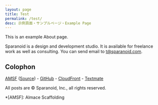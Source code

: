 ```yaml
---
layout: page
title: Test
permalink: /test/
desc: 示例頁面・サンプルページ・Example Page
---
```


This is an example About page.

Sparanoid is a design and development studio. It is available for freelance work as well as consulting. You can send email to [t@sparanoid.com](mailto:t@sparanoid.com).

## Colophon

[AMSF](https://sparanoid.com/lab/amsf/) ([Source](https://github.com/sparanoid/sparanoid.com)) -
[GitHub](https://github.com/) -
[CloudFront](https://aws.amazon.com/cloudfront/) -
[Textmate](https://macromates.com/)

All posts are &copy; Sparanoid, Inc., all rights reserved.

*[AMSF]: Almace Scaffolding
